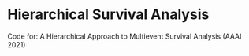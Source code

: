 # Hierarchical Survival Analysis

Code for: A Hierarchical Approach to Multievent Survival Analysis (AAAI 2021)